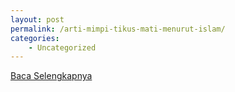 ```yaml
---
layout: post
permalink: /arti-mimpi-tikus-mati-menurut-islam/
categories:
    - Uncategorized
---
```


[Baca Selengkapnya](/01)
